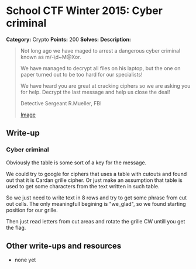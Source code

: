 # School CTF Winter 2015: Cyber criminal

**Category:** Crypto
**Points:** 200
**Solves:** 
**Description:**

> Not long ago we have maged to arrest a dangerous cyber criminal known as m/-\d~M@Xor.
> 
> 
> We have managed to decrypt all files on his laptop, but the one on paper turned out to be too hard for our specialists!
> 
> 
> We have heard you are great at cracking ciphers so we are asking you for help. Decrypt the last message and help us close the deal!
> 
> 
> Detective Sergeant R.Mueller, FBI
> 
> 
> [Image](./image_2a3f9ab6e49d2b1b7ddd73506c6afa1060e19fd3.jpg)


## Write-up

<div><h3>Cyber criminal</h3><p>Obviously the table is some sort of a key for the message.</p>
<p>We could try to google for ciphers that uses a table with cutouts and found out that it is Cardan grille cipher. Or just make an assumption that table is used to get some characters from the text written in such table.</p>
<p>So we just need to write text in 8 rows and try to get some phrase from cut out cells. The only meaningfull begining is "we_glad", so we found starting position for our grille.</p>
<p>Then just read letters from cut areas and rotate the grille CW untill you get the flag.</p></div>

## Other write-ups and resources

* none yet
